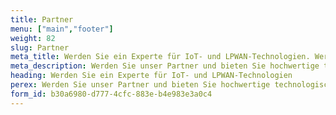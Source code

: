 ```yaml
---
title: Partner
menu: ["main","footer"]
weight: 82
slug: Partner
meta_title: Werden Sie ein Experte für IoT- und LPWAN-Technologien. Werden Sie ein Partner von HARDWARIO
meta_description: Werden Sie unser Partner und bieten Sie hochwertige technologische Lösungen unter Ihrer eigenen Marke.
heading: Werden Sie ein Experte für IoT- und LPWAN-Technologien
perex: Werden Sie unser Partner und bieten Sie hochwertige technologische Lösungen unter Ihrer eigenen Marke.
form_id: b30a6980-d777-4cfc-883e-b4e983e3a0c4
---
```

